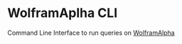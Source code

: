 # WolframAplha CLI

Command Line Interface to run queries on [WolframAlpha](http://www.wolframalpha.com)